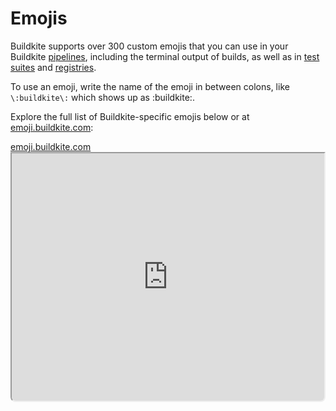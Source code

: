 # Emojis

Buildkite supports over 300 custom emojis that you can use in your Buildkite [pipelines](/docs/pipelines/configure), including the terminal output of builds, as well as in [test suites](/docs/test-engine/test-suites) and [registries](/docs/package-registries/registries/manage).

To use an emoji, write the name of the emoji in between colons, like `\:buildkite\:` which shows up as :buildkite:.

Explore the full list of Buildkite-specific emojis below or at [emoji.buildkite.com](https://emoji.buildkite.com):

<a class="Frameheader" href='https://emoji.buildkite.com' target='_blank'>
  <span class="Frameheader__address">emoji.buildkite.com</span>
</a>
<iframe
  src='https://emoji.buildkite.com'
  allow="fullscreen; clipboard-read; clipboard-write;" crossorigin="anonymous" width="100%" height="400px"
  style="border-radius:0 0 8px 8px;box-sizing: border-box;"
/>

## Adding custom emojis

Add your own emoji by opening a [pull request](https://github.com/buildkite/emojis?tab=readme-ov-file#contributing-a-new-emoji) containing a 64x64 PNG image and a name to the emoji repository.

> 🚧 Buildkite emojis in other tools
> Buildkite loads custom emojis as <a href="https://github.com/buildkite/emojis">images</a>. Other tools, such as GitHub, might not display the images correctly, and will only show the `:text-form:`.
